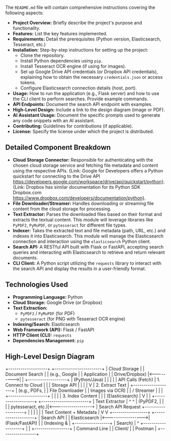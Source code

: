 The `README.md` file will contain comprehensive instructions covering the following aspects:

*   **Project Overview:** Briefly describe the project's purpose and functionality.
*   **Features:** List the key features implemented.
*   **Requirements:** Detail the prerequisites (Python version, Elasticsearch, Tesseract, etc.)
*   **Installation:** Step-by-step instructions for setting up the project:
    *   Clone the repository.
    *   Install Python dependencies using `pip`.
    *   Install Tesseract OCR engine (if using for images).
    *   Set up Google Drive API credentials (or Dropbox API credentials), explaining how to obtain the necessary `credentials.json` or access tokens.
    *   Configure Elasticsearch connection details (host, port).
*   **Usage:** How to run the application (e.g., Flask server) and how to use the CLI client to perform searches. Provide example commands.
*   **API Endpoints:** Document the search API endpoint with examples.
*   **High-Level Design:** Include a link to the design diagram (image or PDF).
*   **AI Assistant Usage:**  Document the specific prompts used to generate any code snippets with an AI assistant.
*   **Contributing:** Guidelines for contributions (if applicable).
*   **License:** Specify the license under which the project is distributed.

## Detailed Component Breakdown

*   **Cloud Storage Connector:** Responsible for authenticating with the chosen cloud storage service and fetching file metadata and content using the respective APIs. {Link: Google for Developers offers a Python quickstart for connecting to the Drive API https://developers.google.com/workspace/drive/api/quickstart/python}. {Link: Dropbox has similar documentation for its Python SDK Dropbox.com https://www.dropbox.com/developers/documentation/python}.
*   **File Downloader/Streamer:** Handles downloading or streaming file content from the cloud storage for processing.
*   **Text Extractor:** Parses the downloaded files based on their format and extracts the textual content. This module will leverage libraries like `PyPDF2`, `PyMuPDF`, or `pytesseract` for different file types.
*   **Indexer:** Takes the extracted text and file metadata (path, URL, etc.) and indexes it into Elasticsearch. This module will manage the Elasticsearch connection and interaction using the `elasticsearch` Python client.
*   **Search API:** A RESTful API built with Flask or FastAPI, accepting search queries and interacting with Elasticsearch to retrieve and return relevant documents.
*   **CLI Client:** A Python script utilizing the `requests` library to interact with the search API and display the results in a user-friendly format.

## Technologies Used

*   **Programming Language:** Python
*   **Cloud Storage:** Google Drive (or Dropbox)
*   **Text Extraction:**
    *   `PyPDF2` / `PyMuPDF` (for PDF)
    *   `pytesseract` (for PNG with Tesseract OCR engine)
*   **Indexing/Search:** Elasticsearch
*   **Web Framework (API):** Flask / FastAPI
*   **HTTP Client (CLI):** `requests`
*   **Dependencies Management:** `pip`

## High-Level Design Diagram
+-------------------+           +-----------------------+
| Cloud Storage | | Document Search |
| (e.g., Google | | Application |
| Drive/Dropbox) |<--------->| |
+-------------------+ | (Python/Java) | 
| | |
| API Calls (Fetch) | 1. Connect to Cloud |
| | Storage API |
| | |
V | 2. Extract Text |
+-------------------+ | (e.g., PDFs, | 
| File Downloader | | Images via OCR) |
| / Streamer | | |
+-------------------+ | |
| | 3. Index Content |
| | (Elasticsearch) |
V | |
+-------------------+ +-----------------------+
| Text Extractor | ^ ^
| (PyPDF2, | | |
| pytesseract, etc.)|<------------------+ | Search API Request
+-------------------+ | |
| | |
| Text Content + Metadata | V
V +-----------------+
+-------------------+ | Search API |
| Elasticsearch |<----------------->| (Flask/FastAPI) |
| (Indexing & | +-----------------+
| Search) | ^
+-------------------+ | 
|
+-----------------+
| Command Line |
| Client/ |
| Postman |
+-----------------+

